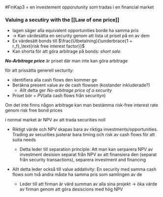 #FinKap3
= en investement opporutunity som tradas i en financial market

### Valuing a secutiry with the [[Law of one price]]
- lagen säger alla equivalent opportunities borde ha samma pris
- -> Kan värdesätta en security genom att lista ut priset på en av dem
- Ex värdesätt bonds till $\frac{Utbetalning}{\underbrace{1 + r_f}_\text{risk free interest factor}}$
- Kan shorta för att göra arbitrage på bonds: *short sale*

***No-Arbitrage price*** är priset där man inte kan göra arbitrage

för att prissätta generell secturity:
- identifiera alla cash flows den kommer ge
- Beräkna present value av de cash flowsen (kostander inkluderade?)
	- Allt detta ger *No-arbitrage price of a security*
- Priset bör = $PV(\text{alla cash flows från securityn})$

Om det inte finns någon arbitrage kan man bestämma risk-free interest rate genom risk free bond prices

i normal market är NPV av att trada securities noll
- Riktigt värde och NPV skapas bara av riktiga investments/opportunities. Trading av securities justerar bara timing och risk av cash flows för att suita needs
	- Detta leder till separation principle: Att man kan serparera NPV av investment desision separat från NPV av att finansiera den (separat från security transactions), separera investment and financing

- Allt detta leder också till value addativity: En security med samma cash flows som två andra måste ha samma pris som samlingen av de
	- Leder till att firman är värd summan av alla sina projekt -> öka värde av firman genom att göra desiscions med hög NPV